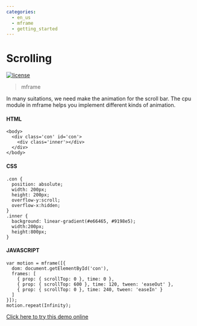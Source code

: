 ```yaml
---
categories:
  - en_us
  - mframe
  - getting_started
---
```

# Scrolling

[![license](https://img.shields.io/github/license/momentum-design/momentum-ui.svg?color=blueviolet)](https://github.com/momentum-design/momentum-ui/blob/master/charts/LICENSE)

> mframe

In many suitations, we need make the animation for the scroll bar. The cpu module in mframe helps you implement different kinds of animation.

#### HTML

```
<body>
  <div class='con' id='con'>
    <div class='inner'></div>
  </div>
</body>
```

#### CSS

```
.con {
  position: absolute;
  width: 200px;
  height: 200px;
  overflow-y:scroll;
  overflow-x:hidden;
}
.inner {
  background: linear-gradient(#e66465, #9198e5);
  width:200px;
  height:800px;
}
```

#### JAVASCRIPT

```
var motion = mframe([{
  dom: document.getElementById('con'),
  frames: [
    { prop: { scrollTop: 0 }, time: 0 },
    { prop: { scrollTop: 600 }, time: 120, tween: 'easeOut' },
    { prop: { scrollTop: 0 }, time: 240, tween: 'easeIn' }
  ]
}]);
motion.repeat(Infinity);
```

[Click here to try this demo online](https://codepen.io/arthusliang/pen/poJemaj)